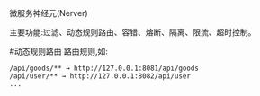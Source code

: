 微服务神经元(Nerver)

主要功能:过滤、动态规则路由、容错、熔断、隔离、限流、超时控制。

#动态规则路由
路由规则,如:
	
	/api/goods/** → http://127.0.0.1:8081/api/goods
	/api/user/** → http://127.0.0.1:8082/api/user
	...


